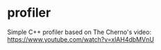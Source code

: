 # profiler
Simple C++ profiler based on The Cherno's video: https://www.youtube.com/watch?v=xlAH4dbMVnU
